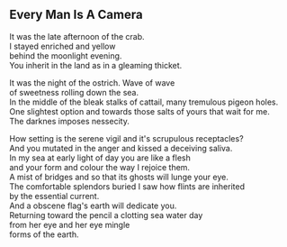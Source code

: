 Every Man Is A Camera
---------------------
It was the late afternoon of the crab.  
I stayed enriched and yellow  
behind the moonlight evening.  
You inherit in the land as in a gleaming thicket.  
  
It was the night of the ostrich. Wave of wave  
of sweetness rolling down the sea.  
In the middle of the bleak stalks of cattail, many tremulous pigeon holes.  
One slightest option and towards those salts of yours that wait for me.  
The darknes imposes nessecity.  
  
How setting is the serene vigil and it's scrupulous receptacles?  
And you mutated in the anger and kissed a deceiving saliva.  
In my sea at early light of day you are like a flesh  
and your form and colour the way I rejoice them.  
A mist of bridges and so that its ghosts will lunge your eye.  
The comfortable splendors buried I saw how flints are inherited  
by the essential current.  
And a obscene flag's earth will dedicate you.  
Returning toward the pencil a clotting sea water day  
from her eye and her eye mingle  
forms of the earth.  
